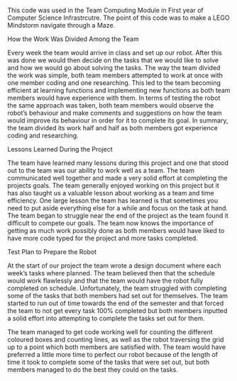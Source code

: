 This code was used in the Team Computing Module in First year of Computer Science Infrastrcutre.
The point of this code was to make a LEGO Mindstorm navigate through a Maze.


How the Work Was Divided Among the Team

Every week the team would arrive in class and set up our robot. After this was done we would 
then decide on the tasks that we would like to solve and how we would go about solving the 
tasks. The way the team divided the work was simple, both team members attempted to work 
at once with one member coding and one researching. This led to the team becoming efficient 
at learning functions and implementing new functions as both team members would have 
experience with them. In terms of testing the robot the same approach was taken, both team 
members would observe the robot’s behaviour and make comments and suggestions on how 
the team would improve its behaviour in order for it to complete its goal. In summary, the team 
divided its work half and half as both members got experience coding and researching.


Lessons Learned During the Project

The team have learned many lessons during this project and one that stood out to the team was 
our ability to work well as a team. The team communicated well together and made a very solid 
effort at completing the projects goals. The team generally enjoyed working on this project 
but it has also taught us a valuable lesson about working as a team and time efficiency. One 
large lesson the team has learned is that sometimes you need to put aside everything else for a 
while and focus on the task at hand. The team began to struggle near the end of the project as 
the team found it difficult to compete our goals. The team now knows the importance of getting 
as much work possibly done as both members would have liked to have more code typed for 
the project and more tasks completed.


Test Plan to Prepare the Robot

At the start of our project the team wrote a design document where each week’s tasks where 
planned. The team believed then that the schedule would work flawlessly and that the team 
would have the robot fully completed on schedule. Unfortunately, the team struggled with 
completing some of the tasks that both members had set out for themselves. The team started
to run out of time towards the end of the semester and that forced the team to not get every task 
100% completed but both members inputted a solid effort into attempting to complete the tasks 
set out for them.

The team managed to get code working well for counting the different coloured boxes and 
counting lines, as well as the robot traversing the grid up to a point which both members are 
satisfied with. The team would have preferred a little more time to perfect our robot because 
of the length of time it took to complete some of the tasks that were set out, but both members 
managed to do the best they could on the tasks. 
